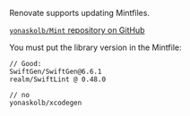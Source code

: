 Renovate supports updating Mintfiles.

[`yonaskolb/Mint` repository on GitHub](https://github.com/yonaskolb/Mint)

You must put the library version in the Mintfile:

```
// Good:
SwiftGen/SwiftGen@6.6.1
realm/SwiftLint @ 0.48.0

// no
yonaskolb/xcodegen
```
